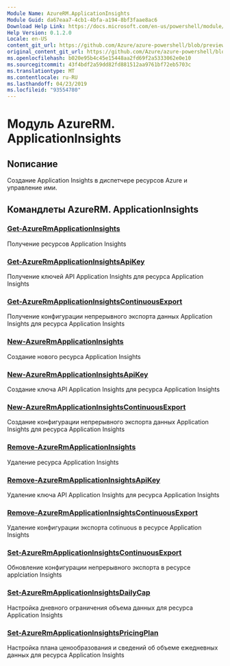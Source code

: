 ```yaml
---
Module Name: AzureRM.ApplicationInsights
Module Guid: da67eaa7-4cb1-4bfa-a194-8bf3faae8ac6
Download Help Link: https://docs.microsoft.com/en-us/powershell/module/azurerm.applicationinsights
Help Version: 0.1.2.0
Locale: en-US
content_git_url: https://github.com/Azure/azure-powershell/blob/preview/src/ResourceManager/ApplicationInsights/Commands.ApplicationInsights/help/AzureRM.ApplicationInsights.md
original_content_git_url: https://github.com/Azure/azure-powershell/blob/preview/src/ResourceManager/ApplicationInsights/Commands.ApplicationInsights/help/AzureRM.ApplicationInsights.md
ms.openlocfilehash: b020e95b4c45e15448aa2fd69f2a5333062e0e10
ms.sourcegitcommit: 43f4bdf2a59dd82fd881512aa9761bf72eb5703c
ms.translationtype: MT
ms.contentlocale: ru-RU
ms.lasthandoff: 04/23/2019
ms.locfileid: "93554780"
---
```

# Модуль AzureRM. ApplicationInsights
## Nописание
Создание Application Insights в диспетчере ресурсов Azure и управление ими.

## Командлеты AzureRM. ApplicationInsights
### [Get-AzureRmApplicationInsights](Get-AzureRmApplicationInsights.md)
Получение ресурсов Application Insights

### [Get-AzureRmApplicationInsightsApiKey](Get-AzureRmApplicationInsightsApiKey.md)
Получение ключей API Application Insights для ресурса Application Insights

### [Get-AzureRmApplicationInsightsContinuousExport](Get-AzureRmApplicationInsightsContinuousExport.md)
Получение конфигурации непрерывного экспорта данных Application Insights для ресурса Application Insights

### [New-AzureRmApplicationInsights](New-AzureRmApplicationInsights.md)
Создание нового ресурса Application Insights

### [New-AzureRmApplicationInsightsApiKey](New-AzureRmApplicationInsightsApiKey.md)
Создание ключа API Application Insights для ресурса Application Insights

### [New-AzureRmApplicationInsightsContinuousExport](New-AzureRmApplicationInsightsContinuousExport.md)
Создание конфигурации непрерывного экспорта данных Application Insights для ресурса Application Insights

### [Remove-AzureRmApplicationInsights](Remove-AzureRmApplicationInsights.md)
Удаление ресурса Application Insights

### [Remove-AzureRmApplicationInsightsApiKey](Remove-AzureRmApplicationInsightsApiKey.md)
Удаление ключа API Application Insights для ресурса Application Insights

### [Remove-AzureRmApplicationInsightsContinuousExport](Remove-AzureRmApplicationInsightsContinuousExport.md)
Удаление конфигурации экспорта cotinuous в ресурсе Application Insights

### [Set-AzureRmApplicationInsightsContinuousExport](Set-AzureRmApplicationInsightsContinuousExport.md)
Обновление конфигурации непрерывного экспорта в ресурсе applciation Insights

### [Set-AzureRmApplicationInsightsDailyCap](Set-AzureRmApplicationInsightsDailyCap.md)
Настройка дневного ограничения объема данных для ресурса Application Insights

### [Set-AzureRmApplicationInsightsPricingPlan](Set-AzureRmApplicationInsightsPricingPlan.md)
Настройка плана ценообразования и сведений об объеме ежедневных данных для ресурса Application Insights

